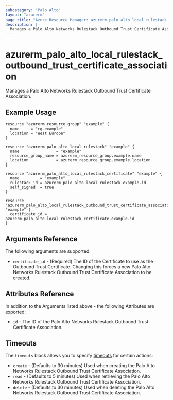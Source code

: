 ```yaml
---
subcategory: "Palo Alto"
layout: "azurerm"
page_title: "Azure Resource Manager: azurerm_palo_alto_local_rulestack_outbound_trust_certificate_association"
description: |-
  Manages a Palo Alto Networks Rulestack Outbound Trust Certificate Association.
---
```


# azurerm_palo_alto_local_rulestack_outbound_trust_certificate_association

Manages a Palo Alto Networks Rulestack Outbound Trust Certificate Association.

## Example Usage

```hcl
resource "azurerm_resource_group" "example" {
  name     = "rg-example"
  location = "West Europe"
}

resource "azurerm_palo_alto_local_rulestack" "example" {
  name                = "example"
  resource_group_name = azurerm_resource_group.example.name
  location            = azurerm_resource_group.example.location
}

resource "azurerm_palo_alto_local_rulestack_certificate" "example" {
  name         = "example"
  rulestack_id = azurerm_palo_alto_local_rulestack.example.id
  self_signed  = true
}

resource "azurerm_palo_alto_local_rulestack_outbound_trust_certificate_association" "example" {
  certificate_id = azurerm_palo_alto_local_rulestack_certificate.example.id
}
```

## Arguments Reference

The following arguments are supported:

* `certificate_id` - (Required) The ID of the Certificate to use as the Outbound Trust Certificate. Changing this forces a new Palo Alto Networks Rulestack Outbound Trust Certificate Association to be created.

## Attributes Reference

In addition to the Arguments listed above - the following Attributes are exported: 

* `id` - The ID of the Palo Alto Networks Rulestack Outbound Trust Certificate Association.

## Timeouts

The `timeouts` block allows you to specify [timeouts](https://www.terraform.io/language/resources/syntax#operation-timeouts) for certain actions:

* `create` - (Defaults to 30 minutes) Used when creating the Palo Alto Networks Rulestack Outbound Trust Certificate Association.
* `read` - (Defaults to 5 minutes) Used when retrieving the Palo Alto Networks Rulestack Outbound Trust Certificate Association.
* `delete` - (Defaults to 30 minutes) Used when deleting the Palo Alto Networks Rulestack Outbound Trust Certificate Association.
